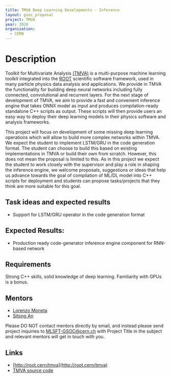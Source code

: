 ```yaml
---
title: TMVA Deep Learning Developments - Inference
layout: gsoc_proposal
project: TMVA
year: 2020
organization:
  - CERN
---
```


# Description

Toolkit for Multivariate Analysis [(TMVA)](http://root.cern/tmva) is a multi-purpose machine learning toolkit integrated into the [ROOT](http://root.cern) scientific software framework, used in many particle physics data analysis and applications. We provide in TMVA the functionality for building deep neural networks including fully connected, convolutional and recurrent layers. For the next stage of development of TMVA, we aim to provide a fast and convenient inference engine that takes ONNX model as input and produces compilation-ready standalone C++ scripts as output. These scripts will then provide users an easy way to deploy their deep learning models in their physics software and analysis frameworks.

This project will focus on development of some missing deep learning operations which will allow to build more complex networks within TMVA. We expect the student to implement LSTM/GRU in the code generation format. The student can choose to build this based on existing implementations in TMVA or build their own from scratch. However, this does not mean the proposal is limited to this. As in this project we expect the student to work closely with the supervisor and play a role in shaping the inference engine, we welcome proposals, suggestions or ideas that help us advance towards the goal of compilation of ML/DL model into C++ scripts for deployment and students can propose tasks/projects that they think are more suitable for this goal.



## Task ideas and expected results
 * Support for LSTM/GRU operator in the code generation format

## Expected Results:
 * Production ready code-generator inference engine component for RNN-based network

## Requirements
Strong C++ skills, solid knowledge of deep learning. Familiarity with GPUs is a bonus.

## Mentors
  * [Lorenzo Moneta](mailto:Lorenzo.Moneta@cern.ch)
  * [Sitong An](mailto:s.an@cern.ch)

Please DO NOT contact mentors directly by email, and instead please send project inquiries to MLSFT-GSOC@cern.ch with Project Title in the subject and relevant mentors will get in touch with you.

## Links
  * [http://root.cern/tmva](http://root.cern/tmva)
  * [TMVA source code](https://github.com/root-project/root/tree/master/tmva)
